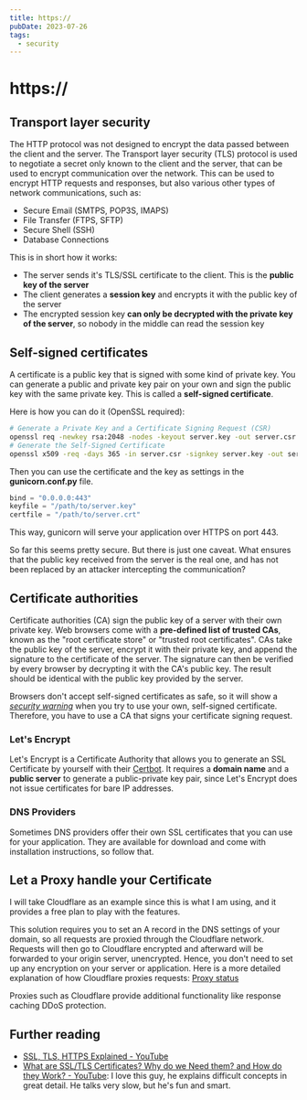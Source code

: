 ```yaml
---
title: https://
pubDate: 2023-07-26
tags:
  - security
---
```


# https://

## Transport layer security

The HTTP protocol was not designed to encrypt the data passed between the client and the server.
The Transport layer security (TLS) protocol is used to negotiate a secret only known to the client and the server, that can be used to encrypt communication over the network.
This can be used to encrypt HTTP requests and responses, but also various other types of network communications, such as:
* Secure Email (SMTPS, POP3S, IMAPS)
* File Transfer (FTPS, SFTP)
* Secure Shell (SSH)
* Database Connections

This is in short how it works:
* The server sends it's TLS/SSL certificate to the client. This is the **public key of the server**
* The client generates a **session key** and encrypts it with the public key of the server
* The encrypted session key **can only be decrypted with the private key of the server**, so nobody in the middle can read the session key


## Self-signed certificates

A certificate is a public key that is signed with some kind of private key.
You can generate a public and private key pair on your own and sign the public key with the same private key.
This is called a **self-signed certificate**.

Here is how you can do it (OpenSSL required):
```bash
# Generate a Private Key and a Certificate Signing Request (CSR)
openssl req -newkey rsa:2048 -nodes -keyout server.key -out server.csr
# Generate the Self-Signed Certificate
openssl x509 -req -days 365 -in server.csr -signkey server.key -out server.crt
```

Then you can use the certificate and the key as settings in the **gunicorn.conf.py** file.

```python
bind = "0.0.0.0:443"
keyfile = "/path/to/server.key"
certfile = "/path/to/server.crt"
```

This way, gunicorn will serve your application over HTTPS on port 443.

So far this seems pretty secure.
But there is just one caveat.
What ensures that the public key received from the server is the real one, and has not been replaced by an attacker intercepting the communication?

## Certificate authorities

Certificate authorities (CA) sign the public key of a server with their own private key.
Web browsers come with a **pre-defined list of trusted CAs**, known as the "root certificate store" or "trusted root certificates".
CAs take the public key of the server, encrypt it with their private key, and append the signature to the certificate of the server.
The signature can then be verified by every browser by decrypting it with the CA's public key.
The result should be identical with the public key provided by the server.

Browsers don't accept self-signed certificates as safe, so it will show a [*security warning*](https://self-signed.badssl.com/) when you try to use your own, self-signed certificate.
Therefore, you have to use a CA that signs your certificate signing request.

### Let's Encrypt

Let's Encrypt is a Certificate Authority that allows you to generate an SSL Certificate by yourself with their [Certbot](https://certbot.eff.org/).
It requires a **domain name** and a **public server** to generate a public-private key pair, since Let's Encrypt does not issue certificates for bare IP addresses.

### DNS Providers

Sometimes DNS providers offer their own SSL certificates that you can use for your application.
They are available for download and come with installation instructions, so follow that.

## Let a Proxy handle your Certificate

I will take Cloudflare as an example since this is what I am using, and it provides a free plan to play with the features.

This solution requires you to set an A record in the DNS settings of your domain, so all requests are proxied through the Cloudflare network.
Requests will then go to Cloudflare encrypted and afterward will be forwarded to your origin server, unencrypted.
Hence, you don't need to set up any encryption on your server or application.
Here is a more detailed explanation of how Cloudflare proxies requests: [Proxy status](https://developers.cloudflare.com/dns/manage-dns-records/reference/proxied-dns-records/#proxied-records)

Proxies such as Cloudflare provide additional functionality like response caching DDoS protection.

## Further reading
* [SSL, TLS, HTTPS Explained - YouTube](https://www.youtube.com/watch?v=j9QmMEWmcfo)
* [What are SSL/TLS Certificates? Why do we Need them? and How do they Work? - YouTube](https://www.youtube.com/watch?v=r1nJT63BFQ0&t=637s):
  I love this guy, he explains difficult concepts in great detail. He talks very slow, but he's fun and smart.
